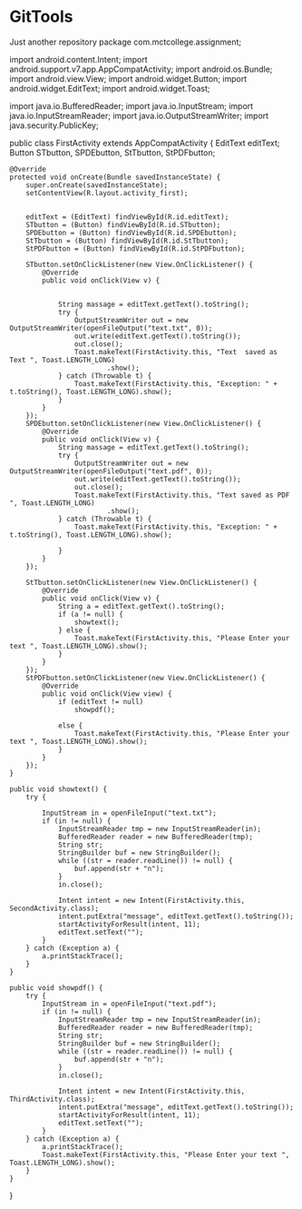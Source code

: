 # GitTools
Just another repository 
package com.mctcollege.assignment;

import android.content.Intent;
import android.support.v7.app.AppCompatActivity;
import android.os.Bundle;
import android.view.View;
import android.widget.Button;
import android.widget.EditText;
import android.widget.Toast;

import java.io.BufferedReader;
import java.io.InputStream;
import java.io.InputStreamReader;
import java.io.OutputStreamWriter;
import java.security.PublicKey;

public class FirstActivity extends AppCompatActivity {
    EditText editText;
    Button STbutton, SPDEbutton, StTbutton, StPDFbutton;

    @Override
    protected void onCreate(Bundle savedInstanceState) {
        super.onCreate(savedInstanceState);
        setContentView(R.layout.activity_first);


        editText = (EditText) findViewById(R.id.editText);
        STbutton = (Button) findViewById(R.id.STbutton);
        SPDEbutton = (Button) findViewById(R.id.SPDEbutton);
        StTbutton = (Button) findViewById(R.id.StTbutton);
        StPDFbutton = (Button) findViewById(R.id.StPDFbutton);

        STbutton.setOnClickListener(new View.OnClickListener() {
            @Override
            public void onClick(View v) {


                String massage = editText.getText().toString();
                try {
                    OutputStreamWriter out = new OutputStreamWriter(openFileOutput("text.txt", 0));
                    out.write(editText.getText().toString());
                    out.close();
                    Toast.makeText(FirstActivity.this, "Text  saved as Text ", Toast.LENGTH_LONG)
                            .show();
                } catch (Throwable t) {
                    Toast.makeText(FirstActivity.this, "Exception: " + t.toString(), Toast.LENGTH_LONG).show();
                }
            }
        });
        SPDEbutton.setOnClickListener(new View.OnClickListener() {
            @Override
            public void onClick(View v) {
                String massage = editText.getText().toString();
                try {
                    OutputStreamWriter out = new OutputStreamWriter(openFileOutput("text.pdf", 0));
                    out.write(editText.getText().toString());
                    out.close();
                    Toast.makeText(FirstActivity.this, "Text saved as PDF ", Toast.LENGTH_LONG)
                            .show();
                } catch (Throwable t) {
                    Toast.makeText(FirstActivity.this, "Exception: " + t.toString(), Toast.LENGTH_LONG).show();

                }
            }
        });

        StTbutton.setOnClickListener(new View.OnClickListener() {
            @Override
            public void onClick(View v) {
                String a = editText.getText().toString();
                if (a != null) {
                    showtext();
                } else {
                    Toast.makeText(FirstActivity.this, "Please Enter your text ", Toast.LENGTH_LONG).show();
                }
            }
        });
        StPDFbutton.setOnClickListener(new View.OnClickListener() {
            @Override
            public void onClick(View view) {
                if (editText != null)
                    showpdf();

                else {
                    Toast.makeText(FirstActivity.this, "Please Enter your text ", Toast.LENGTH_LONG).show();
                }
            }
        });
    }

    public void showtext() {
        try {

            InputStream in = openFileInput("text.txt");
            if (in != null) {
                InputStreamReader tmp = new InputStreamReader(in);
                BufferedReader reader = new BufferedReader(tmp);
                String str;
                StringBuilder buf = new StringBuilder();
                while ((str = reader.readLine()) != null) {
                    buf.append(str + "n");
                }
                in.close();

                Intent intent = new Intent(FirstActivity.this, SecondActivity.class);
                intent.putExtra("message", editText.getText().toString());
                startActivityForResult(intent, 11);
                editText.setText("");
            }
        } catch (Exception a) {
            a.printStackTrace();
        }
    }

    public void showpdf() {
        try {
            InputStream in = openFileInput("text.pdf");
            if (in != null) {
                InputStreamReader tmp = new InputStreamReader(in);
                BufferedReader reader = new BufferedReader(tmp);
                String str;
                StringBuilder buf = new StringBuilder();
                while ((str = reader.readLine()) != null) {
                    buf.append(str + "n");
                }
                in.close();

                Intent intent = new Intent(FirstActivity.this, ThirdActivity.class);
                intent.putExtra("message", editText.getText().toString());
                startActivityForResult(intent, 11);
                editText.setText("");
            }
        } catch (Exception a) {
            a.printStackTrace();
            Toast.makeText(FirstActivity.this, "Please Enter your text ", Toast.LENGTH_LONG).show();
        }
    }
}




